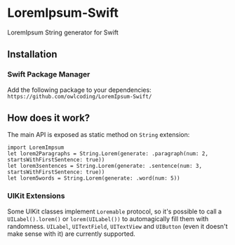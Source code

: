 # LoremIpsum-Swift
LoremIpsum String generator for Swift

## Installation

### Swift Package Manager
Add the following package to your dependencies: `https://github.com/owlcoding/LoremIpsum-Swift/`

## How does it work? 
The main API is exposed as static method on `String` extension:

    import LoremImpsum
    let lorem2Paragraphs = String.Lorem(generate: .paragraph(num: 2, startsWithFirstSentence: true))
    let lorem3sentences = String.Lorem(generate: .sentence(num: 3, startsWithFirstSentence: true))
    let lorem5words = String.Lorem(generate: .word(num: 5))

    
### UIKit Extensions
Some UIKit classes implement `Loremable` protocol, so it's possible to call a `UILabel().lorem()` or `lorem(UILabel())`  to automagically fill them with randomness. `UILabel`, `UITextField`, `UITextView` and `UIButton` (even it doesn't make sense with it) are currently supported. 
